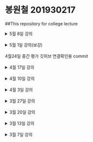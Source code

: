 # 봉원철 201930217
##This repository for college lecture
<br>
<details>
<summary>5월 8일 강의</summary>
Arguments 전달

React 컴포넌트에는 `props`라고 불리는 속성을 통해 인자를 전달합니다. 이를 통해 컴포넌트가 데이터를 받고 그에 따라 동작하도록 할 수 있습니다.

```jsx
const MyComponent = (props) => {
  return <div>{props.name}</div>;
}

ReactDOM.render(<MyComponent name="John" />, document.getElementById('root'));
```

조건부 렌더링

React에서는 조건에 따라 다른 엘리먼트를 렌더링할 수 있습니다. 이를 통해 동적으로 UI를 제어할 수 있습니다.

```jsx
const MyComponent = (props) => {
  if (props.isLoggedIn) {
    return <div>Welcome, {props.username}!</div>;
  } else {
    return <div>Please log in.</div>;
  }
}

ReactDOM.render(<MyComponent isLoggedIn={true} username="John" />, document.getElementById('root'));

```
엘리먼트 변수

React에서는 JSX를 사용하여 엘리먼트를 변수에 할당할 수 있습니다. 이를 통해 코드를 더 간결하게 만들고 가독성을 높일 수 있습니다.

```js
const title = <h1>Hello, world!</h1>;

ReactDOM.render(title, document.getElementById('root'));
```
</details>

<br>
<details>

<summary>5월 1일 강의(보강)</summary>


1. useState:
- useState는 React에서 상태를 관리하기 위한 Hook입니다.
- 함수 컴포넌트 내에서 상태를 추가할 수 있게 해줍니다.
- 일반적으로 이전 클래스 기반 컴포넌트에서의 this.state와 this.setState에 해당합니다.
- useState는 배열을 반환하며, 첫 번째 요소는 상태 값이고, 두 번째 요소는 상태를 업데이트하는 함수입니다.

2. useEffect:
- useEffect는 React 컴포넌트가 렌더링될 때마다 특정 작업을 수행하도록 설정하는 Hook입니다.
- 주로 데이터 가져오기, 구독 설정, 수동으로 React 컴포넌트를 업데이트하는 등의 작업을 처리할 때 사용됩니다.
- 클래스 컴포넌트의 라이프사이클 메서드인 componentDidMount, componentDidUpdate, componentWillUnmount 등을 대체합니다.
- useEffect의 콜백 함수는 컴포넌트가 렌더링될 때마다 실행되며, 선택적으로 종속성 배열을 지정하여 특정 값이 변경될 때만 실행되도록 제어할 수 있습니다.

3. 이벤트 핸들링:
- DOM에서 클릭 이벤트를 처리하는 예제 코드
```jsx
<button onclick="activate()">
  Activate
</button>
```
- React에서 클릭 이벤트를 처리하는 예제 코드
```jsx
<button onClick={activate}>
  Activate
</button>
```
<br>

</details><br>
4월24일 중간 평가 깃허브 연결확인용 commit
<br><br>
<details>
<summary>4월 17일 강의</summary>

훅이란?
- 훅(Hook)은 React의 새로운 기능 중 하나로, 함수 컴포넌트에서 상태(state) 및 다른 React 기능을 사용할 수 있게 해줍니다.

useState
- useState 훅은 React 컴포넌트에서 상태를 추가할 수 있도록 해주는 특별한 함수입니다. 이를 통해 함수 컴포넌트에서도 상태를 관리할 수 있게 됩니다.

```jsx
import React, { useState } from 'react';

function ExampleComponent() {
  const [count, setCount] = useState(0);

  return (
    <div>
      <p>You clicked {count} times</p>
      <button onClick={() => setCount(count + 1)}>Click me</button>
    </div>
  );
}

export default ExampleComponent;
```

useEffect
- useEffect 훅은 React 컴포넌트가 렌더링될 때마다 특정 작업을 수행하도록 설정할 수 있습니다. 이를 통해 데이터를 가져오거나 구독을 설정하는 등의 작업을 수행할 수 있습니다.

```jsx
import React, { useState, useEffect } from 'react';

function ExampleComponent() {
  const [count, setCount] = useState(0);

  useEffect(() => {
    document.title = `You clicked ${count} times`;
  }, [count]);

  return (
    <div>
      <p>You clicked {count} times</p>
      <button onClick={() => setCount(count + 1)}>Click me</button>
    </div>
  );
}

export default ExampleComponent;

```

</details><br>


<details><summary>4월 10일 강의</summary>
공휴일 수업 X
</details><br>

<details><summary>4월 3일 강의</summary>

<h3>함수형 컴포넌트</h3>
함수형 컴포넌트는 React에서 컴포넌트를 정의하는 데 사용되는 하나의 방법입니다. 이는 함수로 구성되어 있으며, 주어진 입력(props)에 대해 UI를 반환합니다. 함수형 컴포넌트는 간단하고 가독성이 높으며, React Hooks를 이용하여 상태 관리와 생명주기를 다룰 수 있습니다.

```

```

 
<h3>클래스형 컴포넌트</h3>
클래스형 컴포넌트는 React의 초기 버전에서 사용되었던 컴포넌트 정의 방식입니다. ES6 클래스를 이용하여 정의되며, React.Component 클래스를 상속받습니다. 클래스형 컴포넌트는 state와 생명주기 메서드를 직접 다룰 수 있습니다. 하지만 클래스형 컴포넌
트는 코드가 복잡해질 수 있고, 클래스 바인딩과 메서드 정의 등의 추가 작업이 필요합니다.

<h3>컴포넌트 합성</h3>
- 컴포넌트 합성은 여러 컴포넌트를 합쳐서 하나의 컴포넌트를 만드는 것입니다.
<h3>컴포넌트 추출</h3>
- 복잡한 컴포넌트를 쪼개서 여러 개의 컴포넌트로 나눌 수도 있습니다.
</details><br>

<details><summary>3월 27일 강의</summary>
    <h2>JSX의 역할</h2>
    jsx는 내부적으로 XML/HTML 코드를 자바스크립트로 변환합니다.<br>
    React가 createElemnet함수를 사용하여 자동으로 자바스크립트로 변환해 줍니다.<br>
    만일 JS로 작업할 경우 직접 createElement함수를 사용해야 합니다.<br>
    결국 JSX는 가독성을 높여 주는 역할을 합니다.<br>
    <h3>JSX의 장점</h3>
    코드가 간결해 집니다.<br>
    가독성이 향상 됩니다.<br>
    Injection Attack이라 불리는 해킹 방법을 방어함으로써 보안에 강합니다.<br><br>
    <h2>요약</h2>
    JSX란?<br>
    -자바스크립트와 XML/HTML을 함께 사용할 수 있는 자바스크립트의 확장 문법<br>
    <br>JSX의 역할<br>
    -JSX로 작성된 코드는 모두 자바스크립트 코드로 변환<br>
    -리액트는 JSX 코드를 모두 createElement() 함수를 사용하는 코드로 변환<br>
   <br> JSX의 장점<br>
    -코드가 간결해짐<br>
    -가독성 향상<br>
    -Injection Attack을 방어함으로써 보안성이 올라감<br>
   <br> JSX사용법<br>
    -기본적으로 모든 자바스크립트 문법을 지원<br>
    -자바스크립트에 XML과 HTML을 섞어서 사용<br>
    -중괄호를 사용하여 자바스크립트 코드를 삽입<br><br>
    <h1>엘리먼트 렌더링</h1>
    <h2>엘리먼트의 정의</h2>
    엘리먼트는 리액트 앱을 구성하는 요소를 의미합니다.<br>
    공식페이지에는 "엘리먼트는 리액트 앱의 가장 작은 빌딩 블록들"이라고 설명하고 있습니다.<br>
    웹 사이트의 경우는 DOM 엘리먼트이며 HTML요소를 의미합니다.<br><br>
<h1>컴포넌트와 props</h1>
<h2>컴포넌트에 대해 알아보기</h2><br>
- 리액트는 컴포넌트 기반의 구조를 갖습니다.<br>
- 컴포넌트 구조라는 것은 작은 컴포넌트가 모여 큰 컴포넌트를 구성하고, 다시 이런 컴포넌트들이 모여서 전체 페이지를 구성한다는 것을 의미합니다.<br>
- 컴포넌트 재사용이 가능하기 때문에 전체 코드의 양을 줄일 수 있어 개발 시간과 유지 보수 비용도 줄일 수 있습니다.<br>
- 컴포넌트는 자바스크립트 함수와 입력과 출력이 있다는 면에서는 유사합니다.<br>
- 다만 입력과 출력은, 입력은 Props가 담당하고, 출력은 리액트 엘리먼트의 형태로 출력됩니다.<br>
- 엘리먼트를 필요할 만큼 만들어 사용한다는 면에서는 객체 지향의 개념과 비슷합니다.<br>
<h2>Props에 대해 알아보기</h2><br>
props는 prop(property: 속성, 특성)의 준말입니다.<br>
이 props가 바로 컴포넌트의 속성입니다.<br>
컴포넌트에 어떤 속성, props를 넣느냐에 따라서 속성이 다른 엘리먼트가 출력됩니다.<br>
porps는 컴포넌트에 전달 할 다양한 정보를 담고 있는 자바스크립트 객체입니다.<br>
에어비엔비의 예도 마찬가지입니다.<br>
<h2>Props의 특징</h2><br>
읽기 전용입니다. 변경할 수 없다는 의미입니다.<br>
속성이 다른 엘리먼트를 생성하려면 새로운 props를 컴포넌트에 전달하면 됩니다.<br>



</details><br>

<details>
    <summary>3월 20일 강의</summary>
    <h2>1.리액트의 정의</h2><br>
    'Th e library for web and native user interfaces'<br>
    사용자 인터페이스를 만들기 위한 자바스크립트 라이브러리<br><br>
    <h4> 2.다양한 자바스크립트 UI 프레임워크: Stack overflow trends</h4>
    <h4 >3.리액트 개념 정리</h4>
    - 복잡한 사이트를 쉽고 빠르게 만들고, 관리하기 위해 만들어진 것이 바로 리액트입니다.
    <br> 
    - 다른 표현으로는 SPA를 쉽고 빠르게 만들 수 있도록 해주는 도구라고 생각하면 됩니다.
<h2>1.2 리액트의 장점</h2>
<h4>1.빠른 업데이트와 렌더링 속도</h4>
- 이 것을 가능하게 하는 것이 바로 Virual DOM입니다.<br>
- DOM이란 XML, HTML 문서의 각 항목을 계층으로 표현하여 생성, 변형, 삭제할 수 있도록 돕는 인터페이스입니다. 이 것은 W3C의 표준입니다.<br>
- Virtaul DOM은 DOM 조작이 비효율적인 이유로 속도가 느리기 때문에 고안된 방법입니다.<br>
- DOM은 동기식, Virtual DOM은 비동기식 방법으로 렌더링을 합니다<br>
  
<h4>2.컴포넌트 기반 구조</h4>
- 리액트의 모든 페이지는 컴포넌트로 구성됩니다.<br>
- 하나의 컴포넌트는 다른 여러 개의 컴포넌트의 조합으로 구성할 수 있습니다.<br>
- 그래서 리액트로 개발을 하다 보면 레고 블록을 조립나는 것처럼 컴포넌트를 조합해서 웹사이트를 개발하게 됩니다.<br>
- 아래 그림은 에어비앤비 사이트 화면의 컴포넌트 구조 입니다. 재사용성이 뛰어납니다.<br>
<h4>3.메타에서 오픈소스 프로젝트로 관리하고 있어 계속 발전함</h4>
<h4>4.활발한 지식 공유와 커뮤니티</h4>
<h4>5.모바일 앱 개발가능</h4>
<h2>1.2 리액트의 단점</h2>
<h4>1.방대한 학습량</h4>
<h4>2.높은 상태 관리 복잡도</h4>

</details><br>
<details>
    <summary>3월 13일 강의</summary>
        <details>
            <summary>HTML 살펴보기</summary>
            &nbsp;&nbsp;&nbsp;&nbsp;1. html이란 무엇인가?<br>
            &nbsp;&nbsp;&nbsp;&nbsp;2. 웹사이트의 뼈대를 구성하는 태그들<br>
            &nbsp;&nbsp;&nbsp;&nbsp;3. SPA(Single Page Application)<br>
            ![](./image/MPAvsSPA.png)
        </details>
        <details>
            <summary>자바스크립트</summary>
            &nbsp;&nbsp;&nbsp;&nbsp;1. 자바스크립트란 무엇인가?<br>
            &nbsp;&nbsp;&nbsp;&nbsp;2. ES6(ECMAScript6) - 표준 ECMA-262<br>
            &nbsp;&nbsp;&nbsp;&nbsp;3. 자바스크립트의 자료형<br>
            &nbsp;&nbsp;&nbsp;&nbsp;&nbsp;&nbsp;&nbsp;&nbsp;● var: 중복 선언 가능, 재할당 가능<br>
            &nbsp;&nbsp;&nbsp;&nbsp;&nbsp;&nbsp;&nbsp;&nbsp;● let: 중복 선언 불가능, 재할당 가능<br>
            &nbsp;&nbsp;&nbsp;&nbsp;&nbsp;&nbsp;&nbsp;&nbsp;● const: 중복 선언 불가능, 재할당 불가능<br>
            &nbsp;&nbsp;&nbsp;&nbsp;&nbsp;&nbsp;&nbsp;&nbsp;● Array type: 배열<br>
            &nbsp;&nbsp;&nbsp;&nbsp;&nbsp;&nbsp;&nbsp;&nbsp;● Object type<br>
            &nbsp;&nbsp;&nbsp;&nbsp;4. 자바스크립트의 연산자<br>
            &nbsp;&nbsp;&nbsp;&nbsp;&nbsp;&nbsp;&nbsp;&nbsp;
            비교 연산자, 동등 연산자/일치 연산자, 이진 논리 연산자, 삼항 연산자...<br>
            &nbsp;&nbsp;&nbsp;&nbsp;5. 자바스크립트의 함수<br>
            &nbsp;&nbsp;&nbsp;&nbsp;&nbsp;&nbsp;&nbsp;&nbsp;
            Function statement형: 일반적인 함수의 형태<br>
            &nbsp;&nbsp;&nbsp;&nbsp;&nbsp;&nbsp;&nbsp;&nbsp;
            Arrow function expression형: 화살표 함수<br>
            
            
            
</details>
        </details>
        
</details></details><br>
<details><summary>3월 7일 강의</summary>

# h1
## h2
### h3
#### h4
##### h5
###### h6

# 리스트
1. 첫 번째
2. 두 번째
3. 세 번째

* 첫 번째
* 두 번째

- 첫 번째
- 두 번째

*이탤릭체*
**볼드**
***이탤릭체&볼드***

개행은  
스페이스 두 개

```js
const a = 1;
let b = 2;
//코드
```

[구글 링크](http://google.com)

[페이지내 h3로 이동](#h3)

---
<details>
<summary><strong>접기</strong>/펼치기</summary>
접기/<strong>펼치기<strong>
<!-- ![](./sibadog.jpg) 이미지 -->
</details>
</details>
